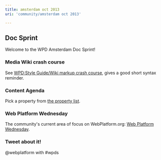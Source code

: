 ```yaml
---
title: amsterdam oct 2013
uri: 'community/amsterdam oct 2013'

---
```

## Doc Sprint

Welcome to the WPD Amsterdam Doc Sprint!

### Media Wiki crash course

See [WPD:Style Guide/Wiki markup crash course](/WPD:Style_Guide/Wiki_markup_crash_course), gives a good short syntax reminder.

### Content Agenda

Pick a property from [the property list](http://docs.webplatform.org/wiki/Meta:web_platform_wednesday?pk_campaign=sitenotice&pk_kwd=cssbeta).

### Web Platform Wednesday

The community's current area of focus on WebPlatform.org: [Web Platform Wednesday](/Meta:web_platform_wednesday).

### Tweet about it!

@webplatform with \#wpds